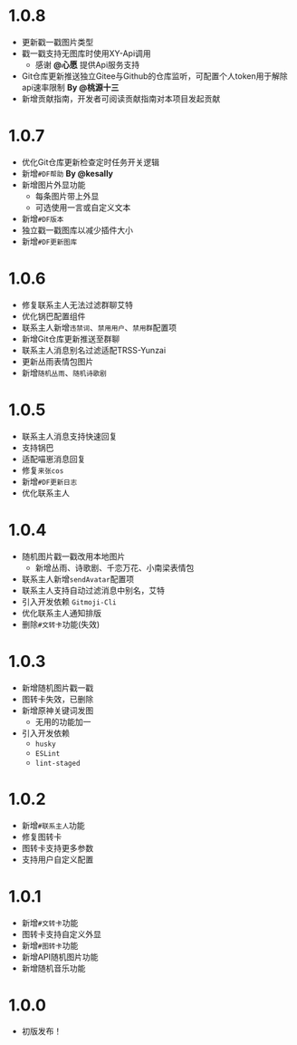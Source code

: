 
# 1.0.8

* 更新戳一戳图片类型
* 戳一戳支持无图库时使用XY-Api调用
  * 感谢 **@心愿** 提供Api服务支持
* Git仓库更新推送独立Gitee与Github的仓库监听，可配置个人token用于解除api速率限制 **By @桃源十三**
* 新增贡献指南，开发者可阅读贡献指南对本项目发起贡献

# 1.0.7

* 优化Git仓库更新检查定时任务开关逻辑
* 新增`#DF帮助` **By @kesally**
* 新增图片外显功能
  * 每条图片带上外显
  * 可选使用一言或自定义文本
* 新增`#DF版本`
* 独立戳一戳图库以减少插件大小
* 新增`#DF更新图库`

# 1.0.6

* 修复联系主人无法过滤群聊艾特
* 优化锅巴配置组件
* 联系主人新增`违禁词`、`禁用用户`、`禁用群`配置项
* 新增Git仓库更新推送至群聊
* 联系主人消息别名过滤适配TRSS-Yunzai
* 更新丛雨表情包图片
* 新增`随机丛雨`、`随机诗歌剧`

# 1.0.5

* 联系主人消息支持快速回复
* 支持锅巴
* 适配喵崽消息回复
* 修复`来张cos`
* 新增`#DF更新日志`
* 优化联系主人

# 1.0.4

* 随机图片戳一戳改用本地图片
  * 新增丛雨、诗歌剧、千恋万花、小南梁表情包
* 联系主人新增`sendAvatar`配置项
* 联系主人支持自动过滤消息中别名，艾特
* 引入开发依赖 `Gitmoji-Cli`
* 优化联系主人通知排版
* 删除`#文转卡`功能(失效)

# 1.0.3

* 新增随机图片戳一戳
* 图转卡失效，已删除
* 新增原神关键词发图
  * 无用的功能加一
* 引入开发依赖
  * `husky`
  * `ESLint`
  * `lint-staged`

# 1.0.2

* 新增`#联系主人`功能
* 修复图转卡
* 图转卡支持更多参数
* 支持用户自定义配置

# 1.0.1

* 新增`#文转卡`功能
* 图转卡支持自定义外显
* 新增`#图转卡`功能
* 新增API随机图片功能
* 新增随机音乐功能

# 1.0.0

* 初版发布！
